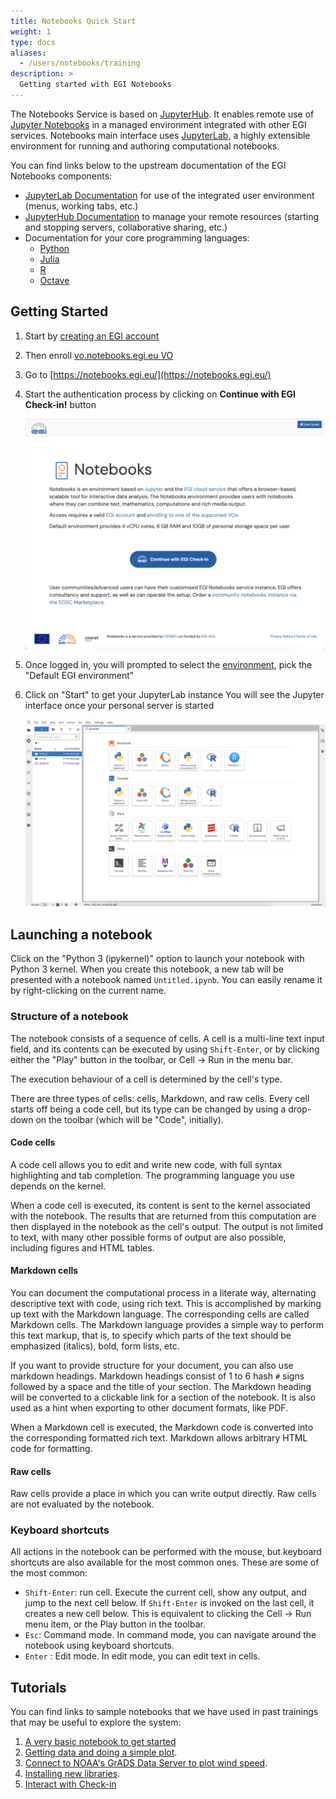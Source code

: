 ```yaml
---
title: Notebooks Quick Start
weight: 1
type: docs
aliases:
  - /users/notebooks/training
description: >
  Getting started with EGI Notebooks
---
```


The Notebooks Service is based on [JupyterHub](https://jupyter.org/hub). It
enables remote use of [Jupyter Notebooks](https://jupyter.org/) in a managed
environment integrated with other EGI services. Notebooks main interface uses
[JupyterLab](https://jupyterlab.readthedocs.io), a highly extensible environment
for running and authoring computational notebooks.

You can find links below to the upstream documentation of the EGI Notebooks
components:

- [JupyterLab Documentation](https://jupyterlab.readthedocs.io) for use of the
  integrated user environment (menus, working tabs, etc.)
- [JupyterHub Documentation](https://jupyterhub.readthedocs.io/en/latest/) to
  manage your remote resources (starting and stopping servers, collaborative
  sharing, etc.)
- Documentation for your core programming languages:
  - [Python](https://docs.python.org/)
  - [Julia](https://docs.julialang.org/)
  - [R](https://cran.r-project.org/doc/manuals/r-release/R-intro.html)
  - [Octave](https://docs.octave.org/latest/)

## Getting Started

1. Start by [creating an EGI account](../../../aai/check-in/signup)
1. Then enroll
   [vo.notebooks.egi.eu VO](https://aai.egi.eu/auth/realms/id/account/#/enroll?groupPath=/vo.notebooks.egi.eu)
1. Go to [https://notebooks.egi.eu/](https://notebooks.egi.eu/)
1. Start the authentication process by clicking on **Continue with EGI
   Check-in!** button

   ![Notebooks welcome page](notebooks-front.png)

1. Once logged in, you will prompted to select the [environment](../kernels/),
   pick the "Default EGI environment"
1. Click on "Start" to get your JupyterLab instance You will see the Jupyter
   interface once your personal server is started

   ![JupyterLab](lab.png)

## Launching a notebook

Click on the "Python 3 (ipykernel)" option to launch your notebook with Python 3
kernel. When you create this notebook, a new tab will be presented with a
notebook named `Untitled.ipynb`. You can easily rename it by right-clicking on
the current name.

### Structure of a notebook

The notebook consists of a sequence of cells. A cell is a multi-line text input
field, and its contents can be executed by using `Shift-Enter`, or by clicking
either the "Play" button in the toolbar, or Cell -\> Run in the menu bar.

The execution behaviour of a cell is determined by the cell's type.

There are three types of cells: cells, Markdown, and raw cells. Every cell
starts off being a code cell, but its type can be changed by using a drop-down
on the toolbar (which will be "Code", initially).

#### Code cells

A code cell allows you to edit and write new code, with full syntax highlighting
and tab completion. The programming language you use depends on the kernel.

When a code cell is executed, its content is sent to the kernel associated with
the notebook. The results that are returned from this computation are then
displayed in the notebook as the cell's output. The output is not limited to
text, with many other possible forms of output are also possible, including
figures and HTML tables.

#### Markdown cells

You can document the computational process in a literate way, alternating
descriptive text with code, using rich text. This is accomplished by marking up
text with the Markdown language. The corresponding cells are called Markdown
cells. The Markdown language provides a simple way to perform this text markup,
that is, to specify which parts of the text should be emphasized (italics),
bold, form lists, etc.

If you want to provide structure for your document, you can also use markdown
headings. Markdown headings consist of 1 to 6 hash `#` signs followed by a space
and the title of your section. The Markdown heading will be converted to a
clickable link for a section of the notebook. It is also used as a hint when
exporting to other document formats, like PDF.

When a Markdown cell is executed, the Markdown code is converted into the
corresponding formatted rich text. Markdown allows arbitrary HTML code for
formatting.

#### Raw cells

Raw cells provide a place in which you can write output directly. Raw cells are
not evaluated by the notebook.

### Keyboard shortcuts

All actions in the notebook can be performed with the mouse, but keyboard
shortcuts are also available for the most common ones. These are some of the
most common:

- `Shift-Enter`: run cell. Execute the current cell, show any output, and jump
  to the next cell below. If `Shift-Enter` is invoked on the last cell, it
  creates a new cell below. This is equivalent to clicking the Cell -\> Run menu
  item, or the Play button in the toolbar.
- `Esc`: Command mode. In command mode, you can navigate around the notebook
  using keyboard shortcuts.
- `Enter` : Edit mode. In edit mode, you can edit text in cells.

## Tutorials

You can find links to sample notebooks that we have used in past trainings that
may be useful to explore the system:

1. [A very basic notebook to get started](https://github.com/EGI-Federation/training-notebooks-di4r-2018/blob/master/00-first-notebook.ipynb)
1. [Getting data and doing a simple plot](https://github.com/EGI-Federation/training-notebooks-climate-change/blob/master/cckp_historical_temperature.ipynb).
1. [Connect to NOAA\'s GrADS Data Server to plot wind speed](https://github.com/EGI-Federation/training-notebooks-di4r-2018/blob/master/02-wind-nowcast.ipynb).
1. [Installing new libraries](https://github.com/EGI-Federation/training-notebooks-di4r-2018/blob/master/03-customizing.ipynb).
1. [Interact with Check-in](https://github.com/EGI-Federation/training-notebooks-di4r-2018/blob/master/04-check-in.ipynb)
